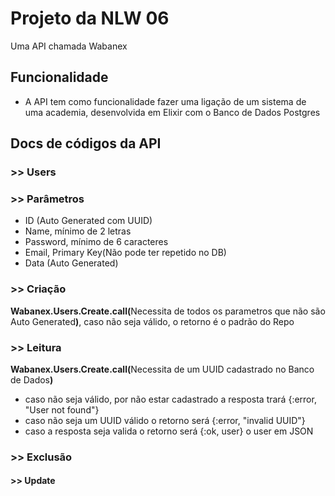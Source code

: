 # Projeto da NLW 06
Uma API chamada Wabanex

## Funcionalidade

- A API tem como funcionalidade fazer uma ligação de um sistema de uma academia, desenvolvida em Elixir com o Banco de Dados Postgres

## Docs de códigos da API

### >> Users

### >> Parâmetros

- ID (Auto Generated com UUID)
- Name, mínimo de 2 letras
- Password, mínimo de 6 caracteres
- Email, Primary Key(Não pode ter repetido no DB)
- Data (Auto Generated)

### >> Criação
<b>Wabanex.Users.Create.call(</b>Necessita de todos os parametros que não são Auto Generated<b>)</b>, caso não seja válido, o retorno é o padrão do Repo

### >> Leitura 
<b>Wabanex.Users.Create.call(</b>Necessita de um UUID cadastrado no Banco de Dados<b>)</b>
- caso não seja válido, por não estar cadastrado a resposta trará {:error, "User not found"}
- caso não seja um UUID válido o retorno será {:error, "invalid UUID"} 
- caso a resposta seja valida o retorno será {:ok, user} o user em JSON

### >> Exclusão 
<b></b> 

#### >> Update 
<b></b> 